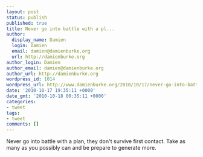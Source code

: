 ```yaml
---
layout: post
status: publish
published: true
title: Never go into battle with a pl...
author:
  display_name: Damien
  login: Damien
  email: damien@damienburke.org
  url: http://damienburke.org
author_login: Damien
author_email: damien@damienburke.org
author_url: http://damienburke.org
wordpress_id: 1014
wordpress_url: http://www.damienburke.org/2010/10/17/never-go-into-battle-with-a-pl/
date: '2010-10-17 19:35:11 +0000'
date_gmt: '2010-10-18 00:35:11 +0000'
categories:
- tweet
tags:
- tweet
comments: []
---
```

<p>Never go into battle with a plan, they don't survive first contact. Take as many as you possibly can and be prepare to generate more.</p>
